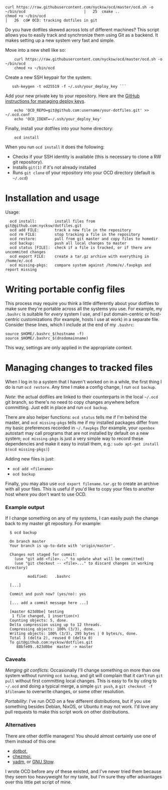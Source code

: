     curl https://raw.githubusercontent.com/nycksw/ocd/master/ocd.sh -o ~/bin/ocd                          │   25  cmake ..
    chmod +x ~/bin/ocd                                                                                    │   26  cd# OCD: tracking dotfiles in git

Do you have dotfiles skewed across lots of different machines? This script allows 
you to easily track and synchronize them using Git as a backend. It makes
setting up a new system very fast and simple.

Move into a new shell like so:

```
    curl https://raw.githubusercontent.com/nycksw/ocd/master/ocd.sh -o ~/bin/ocd
    chmod +x ~/bin/ocd
```

Create a new SSH keypair for the system:

```
   ssh-keygen -t ed25519 -f ~/.ssh/your_deploy_key ```
```

Add your new private key to your repository. Here are the
[GitHub instructions for managing deploy keys](https://docs.github.com/en/authentication/connecting-to-github-with-ssh/managing-deploy-keys).

```
    echo 'OCD_REPO=git@github.com:username/your-dotfiles.git' >> ~/.ocd.conf
    echo 'OCD_IDENT=~/.ssh/your_deploy_key'
```

Finally, install your dotfiles into your home directory:

```
    ocd install
```

When you run `ocd install` it does the following:

  * Checks if your SSH identity is available (this is necessary to clone a RW git repository).
  * Installs `git(1)` if it's not already installed
  * Runs `git clone` of your repository into your OCD directory (default is `~/.ocd`)

# Installation and usage

Usage:
```
  ocd install:        install files from git@github.com:nycksw/dotfiles.git
  ocd add FILE:       track a new file in the repository
  ocd rm FILE:        stop tracking a file in the repository
  ocd restore:        pull from git master and copy files to homedir
  ocd backup:         push all local changes to master
  ocd status [FILE]:  check if a file is tracked, or if there are uncommited changes
  ocd export FILE:    create a tar.gz archive with everything in /home/e/.ocd
  ocd missing-pkgs:   compare system against /home/e/.favpkgs and report missing
```

# Writing portable config files

This process may require you think a little differently about your dotfiles to
make sure they're portable across all the systems you use. For example, my
`.bashrc` is suitable for *every* system I use, and I put domain-centric or
host-centric customizations (for example, hosts I use at work) in a separate file.
Consider these lines, which I include at the end of my `.bashrc`:

    source $HOME/.bashrc_$(hostname -f)
    source $HOME/.bashrc_$(dnsdomainname)

This way, settings are only applied in the appropriate context.

# Managing changes to tracked files

When I log in to a system that I haven't worked on in a while, the first thing
I do is run `ocd restore`. Any time I make a config change, I run `ocd backup`.

*Note*: the actual dotfiles are linked to their counterparts in the
local `~/.ocd` git branch, so there's no need to copy changes anywhere before
committing. Just edit in place and run `ocd backup`.

There are also helper functions: `ocd status` tells me if I'm behind the
master, and `ocd missing-pkgs` tells me if my installed
packages differ from my basic preferences recorded in `~/.favpkgs` (for
example, your `openbox` autostart may call programs that are not installed
by default on a new system; `ocd missing-pkgs` is just a very simple way
to record these dependencies and make it easy to install them, e.g.: `sudo
apt-get install $(ocd missing-pkgs)`)

Adding new files is just:
  * `ocd add <filename>`
  * `ocd backup`

Finally, you may also use `ocd export filename.tar.gz` to create an archive
with all your files. This is useful if you'd like to copy your files to
another host where you don't want to use OCD.

### Example output

If I change something on any of my systems, I can easily push the change
back to my master git repository. For example:

```
  $ ocd backup

  On branch master
  Your branch is up-to-date with 'origin/master'.

  Changes not staged for commit:
    (use "git add <file>..." to update what will be committed)
    (use "git checkout -- <file>..." to discard changes in working directory)

          modified:   .bashrc

  [...]

  Commit and push now? (yes/no): yes

  [... add a commit message here ...]

  [master 623d0be] testing
   1 file changed, 1 insertion(+)
  Counting objects: 5, done.
  Delta compression using up to 12 threads.
  Compressing objects: 100% (3/3), done.
  Writing objects: 100% (3/3), 295 bytes | 0 bytes/s, done.
  Total 3 (delta 2), reused 0 (delta 0)
  To git@github.com:nycksw/dotfiles.git
     88bfe09..623d0be  master -> master
```

### Caveats

*Merging git conflicts*: Occasionally I'll change something on more than one system without
running `ocd backup`, and git will complain that it can't run `git pull` without
first committing local changes. This is easy to fix by `cd`ing to `~/.ocd`
and doing a typical merge, a simple `git push`, a `git checkout -f $filename`
to overwrite changes, or some other resolution.

*Portability*: I've run OCD on a few different distributions, but if you use something besides
Debian, NixOS, or Ubuntu it may not work. I'd love any pull requests to make this script work
on other distributions. 

### Alternatives

There are other dotfile managers! You should almost certainly use one of them instead of
this one:

* [dotbot](https://github.com/anishathalye/dotbot),
* [chezmoi](https://www.chezmoi.io/why-use-chezmoi/),
* [yadm](https://yadm.io/), or [GNU Stow](https://www.gnu.org/software/stow/).

 I wrote OCD before any of these existed, and I've never tried them because they seem too
 heavyweight for my taste, but I'm sure they offer advantages over this little pet script
 of mine.

